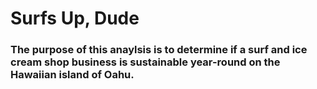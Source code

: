# Surfs Up, Dude

### The purpose of this anaylsis is to determine if a surf and ice cream shop business is sustainable year-round on the Hawaiian island of Oahu.

